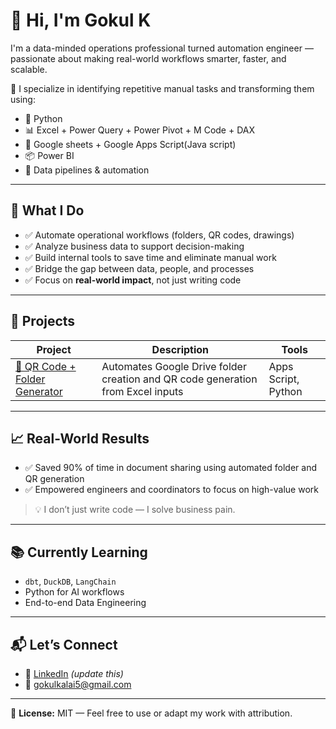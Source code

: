 # 👋 Hi, I'm Gokul K

I'm a data-minded operations professional turned automation engineer — passionate about making real-world workflows smarter, faster, and scalable.

🔧 I specialize in identifying repetitive manual tasks and transforming them using:
- 🐍 Python
- 📊 Excel + Power Query + Power Pivot + M Code + DAX
- 📁 Google sheets + Google Apps Script(Java script)
- 📦 Power BI
- 🔌 Data pipelines & automation

---

## 🚀 What I Do

- ✅ Automate operational workflows (folders, QR codes, drawings)
- ✅ Analyze business data to support decision-making
- ✅ Build internal tools to save time and eliminate manual work
- ✅ Bridge the gap between data, people, and processes
- ✅ Focus on **real-world impact**, not just writing code

---

## 🧰 Projects

| Project | Description | Tools |
|--------|-------------|-------|
| [📁 QR Code + Folder Generator](https://github.com/gokul-engineer/bulk-qr-svg-generator) | Automates Google Drive folder creation and QR code generation from Excel inputs | Apps Script, Python |

---

## 📈 Real-World Results

- ✅ Saved 90% of time in document sharing using automated folder and QR generation  
- ✅ Empowered engineers and coordinators to focus on high-value work

> 💡 I don’t just write code — I solve business pain.

---

## 📚 Currently Learning

- `dbt`, `DuckDB`, `LangChain`
- Python for AI workflows
- End-to-end Data Engineering

---

## 📬 Let’s Connect

- 🔗 [LinkedIn](https://linkedin.com/in/goki) *(update this)*
- 📧 gokulkalai5@gmail.com

---

🧾 **License:** MIT — Feel free to use or adapt my work with attribution.

